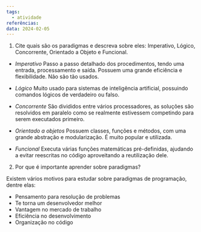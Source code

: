 ```yaml
---
tags:
  - atividade
referências: 
data: 2024-02-05
---
```

1) Cite quais são os paradigmas e descreva sobre eles:
Imperativo, Lógico, Concorrente, Orientado a Objeto e Funcional.

- *Imperativo*
Passo a passo detalhado dos procedimentos, tendo uma entrada, processamento e saída. Possuem uma grande eficiência e flexibilidade. Não são tão usados.

- *Lógico*
Muito usado para sistemas de inteligência artificial, possuindo comandos lógicos de verdadeiro ou falso.

- *Concorrente*
São divididos entre vários processadores, as soluções são resolvidos em paralelo como se realmente estivessem competindo para serem executados primeiro.

- *Orientado a objetos*
Possuem classes, funções e métodos, com uma grande abstração e modularização. É muito popular e utilizada.

- *Funcional*
Executa várias funções matemáticas pré-definidas, ajudando a evitar reescritas no código aproveitando a reutilização dele.


2) Por que é importante aprender sobre paradigmas? 

Existem vários motivos para estudar sobre paradigmas de programação, dentre elas:

- Pensamento para resolução de problemas
- Te torna um desenvolvedor melhor
- Vantagem no mercado de trabalho
- Eficiência no desenvolvimento
- Organização no código